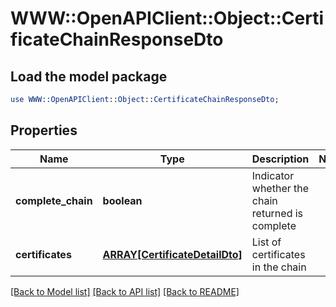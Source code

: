# WWW::OpenAPIClient::Object::CertificateChainResponseDto

## Load the model package
```perl
use WWW::OpenAPIClient::Object::CertificateChainResponseDto;
```

## Properties
Name | Type | Description | Notes
------------ | ------------- | ------------- | -------------
**complete_chain** | **boolean** | Indicator whether the chain returned is complete | 
**certificates** | [**ARRAY[CertificateDetailDto]**](CertificateDetailDto.md) | List of certificates in the chain | 

[[Back to Model list]](../README.md#documentation-for-models) [[Back to API list]](../README.md#documentation-for-api-endpoints) [[Back to README]](../README.md)


